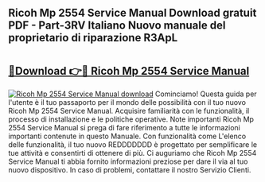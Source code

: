 ## Ricoh Mp 2554 Service Manual Download gratuit PDF - Part-3RV Italiano Nuovo manuale del proprietario di riparazione R3ApL

# <h2><a href="http://dfd7dvk.blite.top/?on=Ricoh+Mp+2554+Service+Manual">🔗Download 👉🔴 Ricoh Mp 2554 Service Manual</a></h2>

[![Ricoh Mp 2554 Service Manual download](https://i.imgur.com/lujVjoI.png)](http://dfd7dvk.blite.top/?on=Ricoh+Mp+2554+Service+Manual)
Cominciamo! Questa guida per l'utente è il tuo passaporto per il mondo delle possibilità con il tuo nuovo Ricoh Mp 2554 Service Manual. Acquisire familiarità con le funzionalità, il processo di installazione e le politiche operative. Note importanti Ricoh Mp 2554 Service Manual si prega di fare riferimento a tutte le informazioni importanti contenute in questo Manuale. Con funzionalità come L'elenco delle funzionalità, il tuo nuovo REDDDDDDD è progettato per semplificare le tue attività e consentirti di ottenere di più. Ci auguriamo che Ricoh Mp 2554 Service Manual ti abbia fornito informazioni preziose per dare il via al tuo nuovo dispositivo. In caso di problemi, contattare il nostro Servizio Clienti.
